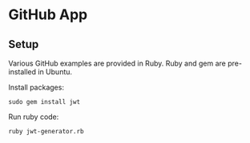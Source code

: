 # GitHub App

## Setup

Various GitHub examples are provided in Ruby. Ruby and gem are pre-installed in Ubuntu. 

Install packages:

```
sudo gem install jwt
```

Run ruby code:

```
ruby jwt-generator.rb
```
